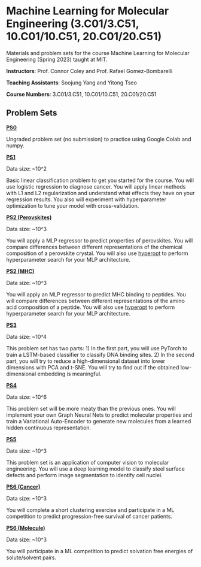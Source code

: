 # Machine Learning for Molecular Engineering (3.C01/3.C51, 10.C01/10.C51, 20.C01/20.C51)

Materials and problem sets for the course Machine Learning for Molecular Engineering (Spring 2023) taught at MIT.

**Instructors**: Prof. Connor Coley and Prof. Rafael Gomez-Bombarelli 

**Teaching Assistants**: Soojung Yang and Yitong Tseo

**Course Numbers**: 3.C01/3.C51, 10.C01/10.C51, 20.C01/20.C51

## Problem Sets

[**PS0**](https://github.com/YitongTseo/ML4MolEng_Spring2023/blob/main/psets/ps0/MLMOL_Spring_2022_PS0.pdf)

Ungraded problem set (no submission) to practice using Google Colab and numpy.

[**PS1**](https://github.com/YitongTseo/ML4MolEng_Spring2023/blob/main/psets/ps1/MLMOL_Spring_2022_PS1.pdf)

Data size: ~10^2

Basic linear classification problem to get you started for the course. You will use logistic regression to diagnose cancer. You will apply linear methods with L1 and L2 regularization and understand what effects they have on your regression results. You also will experiment with hyperparameter optimization to tune your model with cross-validation.

[**PS2 (Perovskites)**](https://github.com/YitongTseo/ML4MolEng_Spring2023/blob/master/psets/ps2-perov/MLMOL_Spring_2022_PS2_Perovskites.pdf) 

Data size: ~10^3

You will apply a MLP regressor to predict properties of perovskites. You will compare differences between different representations of the chemical composition of a perovskite crystal. You will also use [hyperopt](https://github.com/hyperopt/hyperopt) to perform hyperparameter search for your MLP architecture.

[**PS2 (MHC)**](https://github.com/YitongTseo/ML4MolEng_Spring2023/blob/master/psets/ps2-MHC/MLMOL_Spring_2022_PS2_MHC.pdf)

Data size: ~10^3

You will apply an MLP regressor to predict MHC binding to peptides. You will compare differences between different representations of the amino acid composition of a peptide. You will also use [hyperopt](https://github.com/hyperopt/hyperopt) to perform hyperparameter search for your MLP architecture.

[**PS3**](https://github.com/YitongTseo/ML4MolEng_Spring2023/blob/master/psets/ps3/MLMOL_Spring_2022_PS3.pdf)

Data size: ~10^4

This problem set has two parts: 1) In the first part, you will use PyTorch to train a LSTM-based classifier to classify DNA binding sites. 2) In the second part, you will try to reduce a high-dimensional dataset into lower dimensions with PCA and t-SNE. You will try to find out if the obtained low-dimensional embedding is meaningful. 

[**PS4**](https://github.com/YitongTseo/ML4MolEng_Spring2023/blob/master/psets/ps4/MLMOL_Spring_2022_PS4.pdf)

Data size: ~10^6

This problem set will be more meaty than the previous ones. You will implement your own Graph Neural Nets to predict molecular properties and train a Variational Auto-Encoder to generate new molecules from a learned hidden continuous representation.

[**PS5**](https://github.com/YitongTseo/ML4MolEng_Spring2023/blob/master/psets/ps5/MLMOL_Spring_2022_PS5.pdf)

Data size: ~10^3

This problem set is an application of computer vision to molecular engineering. You will use a deep learning model to classify steel surface defects and perform image segmentation to identify cell nuclei.

[**PS6 (Cancer)**](https://github.com/YitongTseo/ML4MolEng_Spring2023/blob/master/psets/ps6-sfe/MLMOL_Spring_2023_PS6__SFE.pdf)

Data size: ~10^3

You will complete a short clustering exercise and participate in a ML competition to predict progression-free survival of cancer patients.

[**PS6 (Molecule)**](https://github.com/YitongTseo/ML4MolEng_Spring2023/blob/master/psets/ps6-drug-screen/MLMOL_Spring_2023_PS6__Drug_Screen_.pdf)

Data size: ~10^3

You will participate in a ML competition to predict solvation free energies of solute/solvent pairs.
